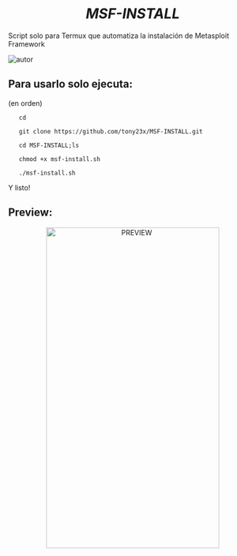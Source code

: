 <h1 align="center"> <i> MSF-INSTALL </i> </h1>
<p>Script solo para Termux que automatiza la instalación de Metasploit Framework</p>


![autor]

## Para usarlo solo ejecuta:

(en orden)

       cd 
        
       git clone https://github.com/tony23x/MSF-INSTALL.git

       cd MSF-INSTALL;ls

       chmod +x msf-install.sh

       ./msf-install.sh 

Y listo!

## Preview:
<p align="center">
<img src="https://i.ibb.co/hXmMVpd/Screenshot-2021-03-01-13-08-47-528-com-termux.jpg" alt="PREVIEW" width="350px" height="650px">
</p>

[autor]: https://img.shields.io/badge/Author-%40Th3__Pr3d4t0r-red
